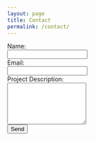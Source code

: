 ```yaml
---
layout: page
title: Contact
permalink: /contact/
---
```


<form action="https://getsimpleform.com/messages?form_api_token=b617a1911d04529c339a442e31e7ad40" method="post">
<input type='hidden' name='redirect_to' value='http://skeen.ca/thanks/' />
  Name: <br/>
  <input type='text' name='name' /><br/>
  Email: <br/>
  <input type='text' name='email' /><br/>
  Project Description: <br/>
  <textarea rows="6" name='description'></textarea>
  <br/>
  <input type='submit' class='button' value='Send' />
</form>
